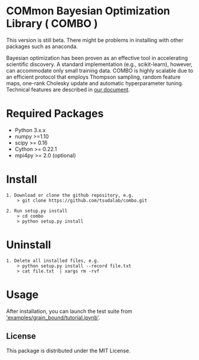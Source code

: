 COMmon Bayesian Optimization Library ( COMBO )
========
This version is still beta. There might be problems in installing with other packages such as anaconda.

Bayesian optimization has been proven as an effective tool in accelerating scientific discovery.
A standard implementation (e.g., scikit-learn), however,
can accommodate only small training data.
COMBO is highly scalable due to an efficient protocol that employs
Thompson sampling, random feature maps, one-rank Cholesky update and
automatic hyperparameter tuning. Technical features are described in [our document](/docs/combo_document.pdf).


# Required Packages ############################
* Python 3.x.x
* numpy  >=1.10
* scipy  >= 0.16
* Cython >= 0.22.1
* mpi4py >= 2.0 (optional)


# Install ######################################
	1. Download or clone the github repository, e.g.
		> git clone https://github.com/tsudalab/combo.git

	2. Run setup.py install
		> cd combo
		> python setup.py install

# Uninstall

	1. Delete all installed files, e.g.
		> python setup.py install --record file.txt
		> cat file.txt  | xargs rm -rvf


# Usage
After installation, you can launch the test suite from ['examples/grain_bound/tutorial.ipynb'](examples/grain_bound/tutorial.ipynb).

## License
This package is distributed under the MIT License.
